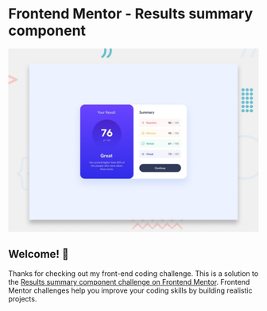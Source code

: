 # Frontend Mentor - Results summary component

![Design preview for the Results summary component coding challenge](./preview.jpg)

## Welcome! 👋

Thanks for checking out my front-end coding challenge.
This is a solution to the [Results summary component challenge on Frontend Mentor](https://www.frontendmentor.io/challenges/results-summary-component-CE_K6s0maV). Frontend Mentor challenges help you improve your coding skills by building realistic projects. 